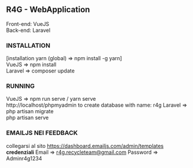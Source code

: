 ## R4G - WebApplication

Front-end: VueJS <br/>
Back-end: Laravel

### INSTALLATION
[installation yarn (global) => npm install -g yarn] <br/>
VueJS => npm install <br/>
Laravel => composer update <br/>

### RUNNING
VueJS => npm run serve / yarn serve <br/> 
http://localhost/phpmyadmin to create database with name: r4g
Laravel => php artisan migrate <br/>
           php artisan serve <br/>

### EMAILJS NEI FEEDBACK
collegarsi al sito https://dashboard.emailjs.com/admin/templates
**credenziali**
Email => r4g.recycleteam@gmail.com
Password => Adminr4g1234
